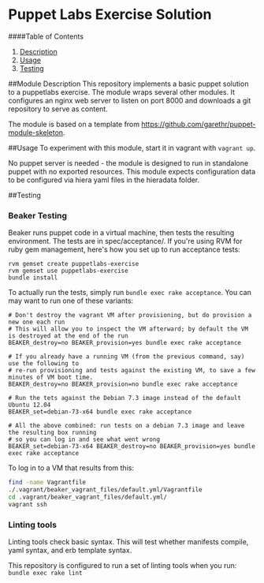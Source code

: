 Puppet Labs Exercise Solution
=============================

####Table of Contents

1. [Description](#module-description)
2. [Usage](#usage)
3. [Testing](#testing)

##Module Description
This repository implements a basic puppet solution to a puppetlabs exercise.
The module wraps several other modules. It configures an nginx web server to
listen on port 8000 and downloads a git repository to serve as content.

The module is based on a template from https://github.com/garethr/puppet-module-skeleton.

##Usage
To experiment with this module, start it in vagrant with `vagrant up`.

No puppet server is needed - the module is designed to run in standalone puppet
with no exported resources. This module expects configuration data to be
configured via hiera yaml files in the hieradata folder.

##Testing

### Beaker Testing
Beaker runs puppet code in a virtual machine, then tests the resulting environment. The tests are in spec/acceptance/.
If you're using RVM for ruby gem management, here's how you set up to run acceptance tests:
```
rvm gemset create puppetlabs-exercise
rvm gemset use puppetlabs-exercise
bundle install
```

To actually run the tests, simply run `bundle exec rake acceptance`. You can may want to run one of these variants:
```
# Don't destroy the vagrant VM after provisioning, but do provision a new one each run
# This will allow you to inspect the VM afterward; by default the VM is destroyed at the end of the run
BEAKER_destroy=no BEAKER_provision=yes bundle exec rake acceptance

# If you already have a running VM (from the previous command, say) use the following to
# re-run provisioning and tests against the existing VM, to save a few minutes of VM boot time.
BEAKER_destroy=no BEAKER_provision=no bundle exec rake acceptance

# Run the tets against the Debian 7.3 image instead of the default Ubuntu 12.04
BEAKER_set=debian-73-x64 bundle exec rake acceptance

# All the above combined: run tests on a debian 7.3 image and leave the resulting box running
# so you can log in and see what went wrong
BEAKER_set=debian-73-x64 BEAKER_destroy=no BEAKER_provision=yes bundle exec rake acceptance
```

To log in to a VM that results from this:
```bash
find -name Vagrantfile
./.vagrant/beaker_vagrant_files/default.yml/Vagrantfile
cd .vagrant/beaker_vagrant_files/default.yml/
vagrant ssh
```

### Linting tools
Linting tools check basic syntax. This will test whether manifests compile,
yaml syntax, and erb template syntax.

This repository is configured to run a set of
linting tools when you run:
`bundle exec rake lint`
